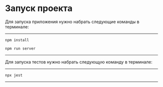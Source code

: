 # Запуск проекта
Для запуска приложения нужно набрать следующие команды в терминале:
___

`npm install`

`npm run server`
___

Для запуска тестов нужно набрать следующую команду в терминале:
___

`npx jest`
___